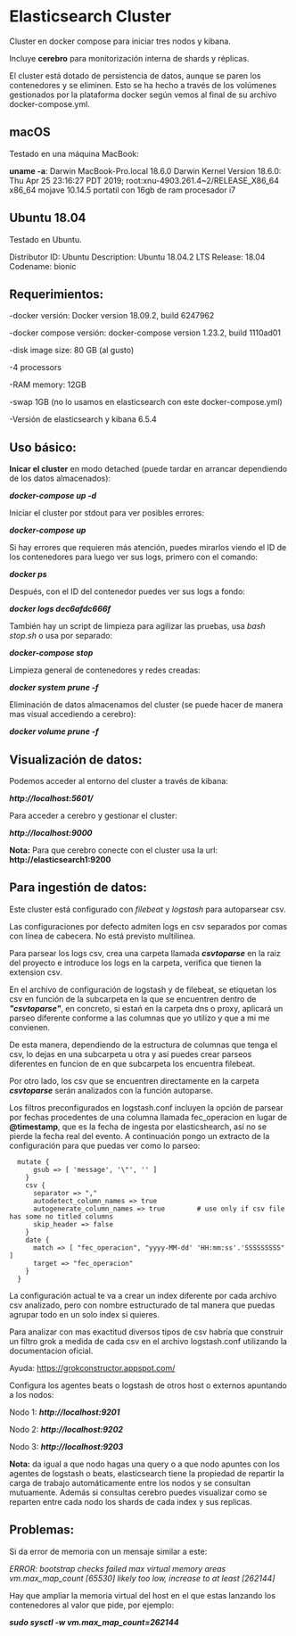 

# Elasticsearch Cluster


Cluster en docker compose para iniciar tres nodos y kibana.

Incluye **cerebro** para monitorización interna de shards y réplicas.

El cluster está dotado de persistencia de datos, aunque se paren los contenedores y se eliminen. Esto se ha hecho a través de los volúmenes gestionados por la plataforma docker según vemos al final de su archivo docker-compose.yml.


## macOS

Testado en una máquina MacBook:

**uname -a**: Darwin MacBook-Pro.local 18.6.0 Darwin Kernel Version 18.6.0: Thu Apr 25 23:16:27 PDT 2019; root:xnu-4903.261.4~2/RELEASE_X86_64 x86_64
mojave 10.14.5
portatil con 16gb de ram procesador i7

## Ubuntu 18.04

Testado en Ubuntu.

Distributor ID:	Ubuntu
Description:	Ubuntu 18.04.2 LTS
Release:	18.04
Codename:	bionic


## Requerimientos:

-docker versión: Docker version 18.09.2, build 6247962

-docker compose versión: docker-compose version 1.23.2, build 1110ad01

-disk image size: 80 GB (al gusto)

-4 processors

-RAM memory: 12GB

-swap 1GB (no lo usamos en elasticsearch con este docker-compose.yml)

-Versión de elasticsearch y kibana 6.5.4



## Uso básico:


**Inicar el cluster** en modo detached (puede tardar en arrancar dependiendo de los datos almacenados):

_**docker-compose up -d**_

Iniciar el cluster por stdout para ver posibles errores:  

_**docker-compose up**_

Si hay errores que requieren más atención, puedes mirarlos viendo el ID de los contenedores para luego ver sus logs, primero con el comando:

_**docker ps**_

Después, con el ID del contenedor puedes ver sus logs a fondo:

_**docker logs dec6afdc666f**_

También hay un script de limpieza para agilizar las pruebas, usa _bash stop.sh_ o usa por separado:

_**docker-compose stop**_

Limpieza general de contenedores y redes creadas:

_**docker system prune -f**_

Eliminación de datos almacenamos del cluster (se puede hacer de manera mas visual accediendo a cerebro):

_**docker volume prune -f**_




## Visualización de datos:


Podemos acceder al entorno del cluster a través de kibana:

_**http://localhost:5601/**_

Para acceder a cerebro y gestionar el cluster:

_**http://localhost:9000**_

**Nota:** Para que cerebro conecte con el cluster usa la url: **http://elasticsearch1:9200**




## Para ingestión de datos:

Este cluster está configurado con *filebeat* y *logstash* para autoparsear csv. 

Las configuraciones por defecto admiten logs en csv separados por comas con línea de cabecera. No está previsto multilinea.

Para parsear los logs csv, crea una carpeta llamada _**csvtoparse**_ en la raiz del proyecto e introduce los logs en la carpeta, verifica que tienen la extension csv. 

En el archivo de configuración de logstash y de filebeat, se etiquetan los csv en función de la subcarpeta en la que se encuentren dentro de _**"csvtoparse"**_, en concreto, si estań en la carpeta dns o proxy, aplicará un parseo diferente conforme a las columnas que yo utilizo y que a mi me convienen.

De esta manera, dependiendo de la estructura de columnas que tenga el csv, lo dejas en una subcarpeta u otra y así puedes crear parseos diferentes en funcion de en que subcarpeta los encuentra filebeat.

Por otro lado, los csv que se encuentren directamente en la carpeta _**csvtoparse**_ serán analizados con la función autoparse.

Los filtros preconfigurados en logstash.conf incluyen la opción de parsear por fechas procedentes de una columna llamada fec_operacion en lugar de **@timestamp**, que es la fecha de ingesta por elasticshearch, así no se pierde la fecha real del evento. A continuación pongo un extracto de la configuración para que puedas ver como lo parseo:

``` 
  mutate {
      gsub => [ 'message', '\"', '' ]
    }
    csv {
      separator => ","
      autodetect_column_names => true
      autogenerate_column_names => true        # use only if csv file has some no titled columns
      skip_header => false
    }
    date {
      match => [ "fec_operacion", "yyyy-MM-dd' 'HH:mm:ss'.'SSSSSSSSS" ]
      target => "fec_operacion"
    }
  }
```

La configuración actual te va a crear un index diferente por cada archivo csv analizado, pero con nombre estructurado de tal manera que puedas agrupar todo en un solo index si quieres.

Para analizar con mas exactitud diversos tipos de csv habría que construir un filtro grok a medida de cada csv en el archivo logstash.conf utilizando la documentacion oficial.

Ayuda: https://grokconstructor.appspot.com/

Configura los agentes beats o logstash de otros host o externos apuntando a los nodos:

Nodo 1: _**http://localhost:9201**_

Nodo 2: _**http://localhost:9202**_

Nodo 3: _**http://localhost:9203**_

**Nota:** da igual a que nodo hagas una query o a que nodo apuntes con los agentes de logstash o beats, elasticsearch tiene la propiedad de repartir la carga de trabajo automáticamente entre los nodos y se consultan mutuamente. Además si consultas cerebro puedes visualizar como se reparten entre cada nodo los shards de cada index y sus replicas.


## Problemas:

Si da error de memoria con un mensaje similar a este:

_ERROR: bootstrap checks failed max virtual memory areas vm.max_map_count [65530] likely too low, increase to at least [262144]_

Hay que ampliar la memoria virtual del host en el que estas lanzando los contenedores al valor que pide, por ejemplo:

_**sudo sysctl -w vm.max_map_count=262144**_
